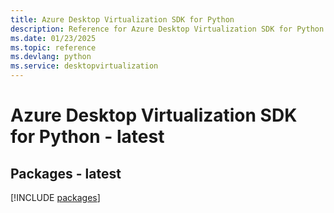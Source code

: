 ```yaml
---
title: Azure Desktop Virtualization SDK for Python
description: Reference for Azure Desktop Virtualization SDK for Python
ms.date: 01/23/2025
ms.topic: reference
ms.devlang: python
ms.service: desktopvirtualization
---
```

# Azure Desktop Virtualization SDK for Python - latest
## Packages - latest
[!INCLUDE [packages](desktop-virtualization-index.md)]
